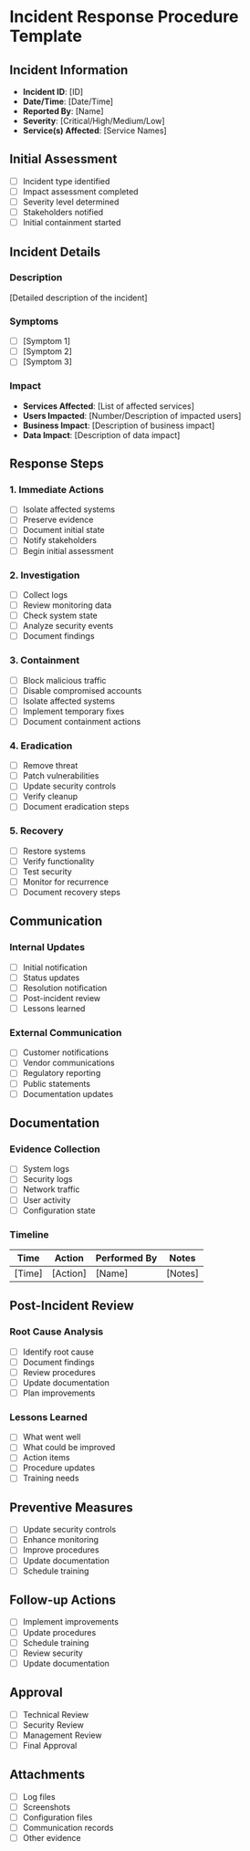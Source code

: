 # Incident Response Procedure Template

## Incident Information
- **Incident ID**: [ID]
- **Date/Time**: [Date/Time]
- **Reported By**: [Name]
- **Severity**: [Critical/High/Medium/Low]
- **Service(s) Affected**: [Service Names]

## Initial Assessment
- [ ] Incident type identified
- [ ] Impact assessment completed
- [ ] Severity level determined
- [ ] Stakeholders notified
- [ ] Initial containment started

## Incident Details
### Description
[Detailed description of the incident]

### Symptoms
- [ ] [Symptom 1]
- [ ] [Symptom 2]
- [ ] [Symptom 3]

### Impact
- **Services Affected**: [List of affected services]
- **Users Impacted**: [Number/Description of impacted users]
- **Business Impact**: [Description of business impact]
- **Data Impact**: [Description of data impact]

## Response Steps

### 1. Immediate Actions
- [ ] Isolate affected systems
- [ ] Preserve evidence
- [ ] Document initial state
- [ ] Notify stakeholders
- [ ] Begin initial assessment

### 2. Investigation
- [ ] Collect logs
- [ ] Review monitoring data
- [ ] Check system state
- [ ] Analyze security events
- [ ] Document findings

### 3. Containment
- [ ] Block malicious traffic
- [ ] Disable compromised accounts
- [ ] Isolate affected systems
- [ ] Implement temporary fixes
- [ ] Document containment actions

### 4. Eradication
- [ ] Remove threat
- [ ] Patch vulnerabilities
- [ ] Update security controls
- [ ] Verify cleanup
- [ ] Document eradication steps

### 5. Recovery
- [ ] Restore systems
- [ ] Verify functionality
- [ ] Test security
- [ ] Monitor for recurrence
- [ ] Document recovery steps

## Communication

### Internal Updates
- [ ] Initial notification
- [ ] Status updates
- [ ] Resolution notification
- [ ] Post-incident review
- [ ] Lessons learned

### External Communication
- [ ] Customer notifications
- [ ] Vendor communications
- [ ] Regulatory reporting
- [ ] Public statements
- [ ] Documentation updates

## Documentation

### Evidence Collection
- [ ] System logs
- [ ] Security logs
- [ ] Network traffic
- [ ] User activity
- [ ] Configuration state

### Timeline
| Time | Action | Performed By | Notes |
|------|---------|--------------|--------|
| [Time] | [Action] | [Name] | [Notes] |

## Post-Incident Review

### Root Cause Analysis
- [ ] Identify root cause
- [ ] Document findings
- [ ] Review procedures
- [ ] Update documentation
- [ ] Plan improvements

### Lessons Learned
- [ ] What went well
- [ ] What could be improved
- [ ] Action items
- [ ] Procedure updates
- [ ] Training needs

## Preventive Measures
- [ ] Update security controls
- [ ] Enhance monitoring
- [ ] Improve procedures
- [ ] Update documentation
- [ ] Schedule training

## Follow-up Actions
- [ ] Implement improvements
- [ ] Update procedures
- [ ] Schedule training
- [ ] Review security
- [ ] Update documentation

## Approval
- [ ] Technical Review
- [ ] Security Review
- [ ] Management Review
- [ ] Final Approval

## Attachments
- [ ] Log files
- [ ] Screenshots
- [ ] Configuration files
- [ ] Communication records
- [ ] Other evidence 